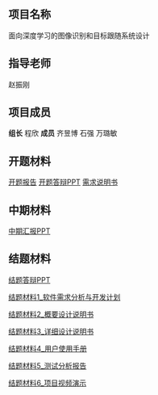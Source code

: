 ## 项目名称

面向深度学习的图像识别和目标跟随系统设计

## 指导老师

赵振刚

## 项目成员

**组长**  程欣
**成员**  齐昱博 石强 万璐敏

## 开题材料

[开题报告](https://github.com/USTC-MSE-2016/DeepLearningBasedImageRec-TargetTrac/blob/master/%E5%BC%80%E9%A2%98%E6%9D%90%E6%96%99/%E5%BC%80%E9%A2%98%E6%8A%A5%E5%91%8A_%E7%A8%8B%E6%AC%A3%E7%BB%84_%E9%9D%A2%E5%90%91%E6%B7%B1%E5%BA%A6%E5%AD%A6%E4%B9%A0%E7%9A%84%E5%9B%BE%E5%83%8F%E8%AF%86%E5%88%AB%E5%92%8C%E7%9B%AE%E6%A0%87%E8%B7%9F%E9%9A%8F%E7%B3%BB%E7%BB%9F%E8%AE%BE%E8%AE%A1.docx?raw=true)
[开题答辩PPT](https://github.com/USTC-MSE-2016/DeepLearningBasedImageRec-TargetTrac/blob/master/%E5%BC%80%E9%A2%98%E6%9D%90%E6%96%99/%E5%BC%80%E9%A2%98%E7%AD%94%E8%BE%A9PPT_%E7%A8%8B%E6%AC%A3%E7%BB%84_%E9%9D%A2%E5%90%91%E6%B7%B1%E5%BA%A6%E5%AD%A6%E4%B9%A0%E7%9A%84%E5%9B%BE%E5%83%8F%E8%AF%86%E5%88%AB%E5%92%8C%E7%9B%AE%E6%A0%87%E8%B7%9F%E9%9A%8F%E7%B3%BB%E7%BB%9F%E8%AE%BE%E8%AE%A1.pptx?raw=true)
[需求说明书](https://github.com/USTC-MSE-2016/DeepLearningBasedImageRec-TargetTrac/blob/master/%E5%BC%80%E9%A2%98%E6%9D%90%E6%96%99/%E9%9C%80%E6%B1%82%E8%AF%B4%E6%98%8E%E4%B9%A6_%E7%A8%8B%E6%AC%A3%E7%BB%84_%E9%9D%A2%E5%90%91%E6%B7%B1%E5%BA%A6%E5%AD%A6%E4%B9%A0%E7%9A%84%E5%9B%BE%E5%83%8F%E8%AF%86%E5%88%AB%E5%92%8C%E7%9B%AE%E6%A0%87%E8%B7%9F%E9%9A%8F%E7%B3%BB%E7%BB%9F%E8%AE%BE%E8%AE%A1.doc?raw=true)

## 中期材料

[中期汇报PPT](https://github.com/USTC-MSE-2016/DeepLearningBasedImageRec-TargetTrac/blob/master/%E4%B8%AD%E6%9C%9F%E6%9D%90%E6%96%99/%E4%B8%AD%E6%9C%9F%E6%B1%87%E6%8A%A5PPT_%E7%A8%8B%E6%AC%A3%E7%BB%84_%E9%9D%A2%E5%90%91%E6%B7%B1%E5%BA%A6%E5%AD%A6%E4%B9%A0%E7%9A%84%E5%9B%BE%E5%83%8F%E8%AF%86%E5%88%AB%E5%92%8C%E7%9B%AE%E6%A0%87%E8%B7%9F%E9%9A%8F%E7%B3%BB%E7%BB%9F%E8%AE%BE%E8%AE%A1.pptx?raw=true)

## 结题材料

[结题答辩PPT](https://github.com/USTC-MSE-2016/DeepLearningBasedImageRec-TargetTrac/blob/master/%E7%BB%93%E9%A2%98%E6%9D%90%E6%96%99/%E7%BB%93%E9%A2%98%E7%AD%94%E8%BE%A9PPT_%E7%A8%8B%E6%AC%A3%E7%BB%84_%E9%9D%A2%E5%90%91%E6%B7%B1%E5%BA%A6%E5%AD%A6%E4%B9%A0%E7%9A%84%E5%9B%BE%E5%83%8F%E8%AF%86%E5%88%AB%E5%92%8C%E7%9B%AE%E6%A0%87%E8%B7%9F%E9%9A%8F%E7%B3%BB%E7%BB%9F%E8%AE%BE%E8%AE%A1.pptx?raw=true)

[结题材料1_软件需求分析与开发计划](https://github.com/USTC-MSE-2016/DeepLearningBasedImageRec-TargetTrac/blob/master/%E7%BB%93%E9%A2%98%E6%9D%90%E6%96%99/%E7%BB%93%E9%A2%98%E6%9D%90%E6%96%99_%E7%A8%8B%E6%AC%A3%E7%BB%84_%E9%9D%A2%E5%90%91%E6%B7%B1%E5%BA%A6%E5%AD%A6%E4%B9%A0%E7%9A%84%E5%9B%BE%E5%83%8F%E8%AF%86%E5%88%AB%E5%92%8C%E7%9B%AE%E6%A0%87%E8%B7%9F%E9%9A%8F%E7%B3%BB%E7%BB%9F%E8%AE%BE%E8%AE%A1/%E7%A8%8B%E6%AC%A3%E7%BB%84_%E7%BB%93%E9%A2%98%E6%9D%90%E6%96%991_%E8%BD%AF%E4%BB%B6%E9%9C%80%E6%B1%82%E5%88%86%E6%9E%90%E4%B8%8E%E5%BC%80%E5%8F%91%E8%AE%A1%E5%88%92.docx?raw=true)

[结题材料2_概要设计说明书](https://github.com/USTC-MSE-2016/DeepLearningBasedImageRec-TargetTrac/blob/master/%E7%BB%93%E9%A2%98%E6%9D%90%E6%96%99/%E7%BB%93%E9%A2%98%E6%9D%90%E6%96%99_%E7%A8%8B%E6%AC%A3%E7%BB%84_%E9%9D%A2%E5%90%91%E6%B7%B1%E5%BA%A6%E5%AD%A6%E4%B9%A0%E7%9A%84%E5%9B%BE%E5%83%8F%E8%AF%86%E5%88%AB%E5%92%8C%E7%9B%AE%E6%A0%87%E8%B7%9F%E9%9A%8F%E7%B3%BB%E7%BB%9F%E8%AE%BE%E8%AE%A1/%E7%A8%8B%E6%AC%A3%E7%BB%84_%E7%BB%93%E9%A2%98%E6%9D%90%E6%96%992_%E6%A6%82%E8%A6%81%E8%AE%BE%E8%AE%A1%E8%AF%B4%E6%98%8E%E4%B9%A6.docx?raw=true)

[结题材料3_详细设计说明书](https://github.com/USTC-MSE-2016/DeepLearningBasedImageRec-TargetTrac/blob/master/%E7%BB%93%E9%A2%98%E6%9D%90%E6%96%99/%E7%BB%93%E9%A2%98%E6%9D%90%E6%96%99_%E7%A8%8B%E6%AC%A3%E7%BB%84_%E9%9D%A2%E5%90%91%E6%B7%B1%E5%BA%A6%E5%AD%A6%E4%B9%A0%E7%9A%84%E5%9B%BE%E5%83%8F%E8%AF%86%E5%88%AB%E5%92%8C%E7%9B%AE%E6%A0%87%E8%B7%9F%E9%9A%8F%E7%B3%BB%E7%BB%9F%E8%AE%BE%E8%AE%A1/%E7%A8%8B%E6%AC%A3%E7%BB%84_%E7%BB%93%E9%A2%98%E6%9D%90%E6%96%993_%E8%AF%A6%E7%BB%86%E8%AE%BE%E8%AE%A1%E8%AF%B4%E6%98%8E%E4%B9%A6.docx?raw=true)

[结题材料4_用户使用手册](https://github.com/USTC-MSE-2016/DeepLearningBasedImageRec-TargetTrac/blob/master/%E7%BB%93%E9%A2%98%E6%9D%90%E6%96%99/%E7%BB%93%E9%A2%98%E6%9D%90%E6%96%99_%E7%A8%8B%E6%AC%A3%E7%BB%84_%E9%9D%A2%E5%90%91%E6%B7%B1%E5%BA%A6%E5%AD%A6%E4%B9%A0%E7%9A%84%E5%9B%BE%E5%83%8F%E8%AF%86%E5%88%AB%E5%92%8C%E7%9B%AE%E6%A0%87%E8%B7%9F%E9%9A%8F%E7%B3%BB%E7%BB%9F%E8%AE%BE%E8%AE%A1/%E7%A8%8B%E6%AC%A3%E7%BB%84_%E7%BB%93%E9%A2%98%E6%9D%90%E6%96%994_%E7%94%A8%E6%88%B7%E4%BD%BF%E7%94%A8%E6%89%8B%E5%86%8C.docx?raw=true)

[结题材料5_测试分析报告](https://github.com/USTC-MSE-2016/DeepLearningBasedImageRec-TargetTrac/blob/master/%E7%BB%93%E9%A2%98%E6%9D%90%E6%96%99/%E7%BB%93%E9%A2%98%E6%9D%90%E6%96%99_%E7%A8%8B%E6%AC%A3%E7%BB%84_%E9%9D%A2%E5%90%91%E6%B7%B1%E5%BA%A6%E5%AD%A6%E4%B9%A0%E7%9A%84%E5%9B%BE%E5%83%8F%E8%AF%86%E5%88%AB%E5%92%8C%E7%9B%AE%E6%A0%87%E8%B7%9F%E9%9A%8F%E7%B3%BB%E7%BB%9F%E8%AE%BE%E8%AE%A1/%E7%A8%8B%E6%AC%A3%E7%BB%84_%E7%BB%93%E9%A2%98%E6%9D%90%E6%96%995_%E6%B5%8B%E8%AF%95%E5%88%86%E6%9E%90%E6%8A%A5%E5%91%8A.docx?raw=true)

[结题材料6_项目视频演示](https://github.com/USTC-MSE-2016/DeepLearningBasedImageRec-TargetTrac/blob/master/%E7%BB%93%E9%A2%98%E6%9D%90%E6%96%99/%E7%BB%93%E9%A2%98%E6%9D%90%E6%96%99_%E7%A8%8B%E6%AC%A3%E7%BB%84_%E9%9D%A2%E5%90%91%E6%B7%B1%E5%BA%A6%E5%AD%A6%E4%B9%A0%E7%9A%84%E5%9B%BE%E5%83%8F%E8%AF%86%E5%88%AB%E5%92%8C%E7%9B%AE%E6%A0%87%E8%B7%9F%E9%9A%8F%E7%B3%BB%E7%BB%9F%E8%AE%BE%E8%AE%A1/%E7%A8%8B%E6%AC%A3%E7%BB%84_%E7%BB%93%E9%A2%98%E6%9D%90%E6%96%996_%E9%A1%B9%E7%9B%AE%E8%A7%86%E9%A2%91%E6%BC%94%E7%A4%BA.mp4?raw=true)



[]()
[]()
